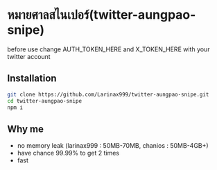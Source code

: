 # หมายศาลสไนเปอร์(twitter-aungpao-snipe)

before use change AUTH_TOKEN_HERE and X_TOKEN_HERE with your twitter account

## Installation
```sh
git clone https://github.com/Larinax999/twitter-aungpao-snipe.git
cd twitter-aungpao-snipe
npm i
```

## Why me

- no memory leak (larinax999 : 50MB-70MB, chanios : 50MB-4GB+)
- have chance 99.99% to get 2 times
- fast
